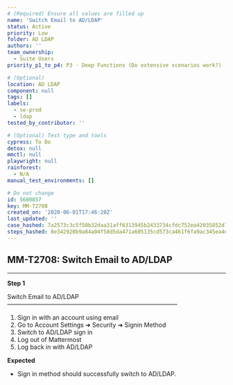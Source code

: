 ```yaml
---
# (Required) Ensure all values are filled up
name: 'Switch Email to AD/LDAP'
status: Active
priority: Low
folder: AD LDAP
authors: ''
team_ownership:
  - Suite Users
priority_p1_to_p4: P3 - Deep Functions (Do extensive scenarios work?)

# (Optional)
location: AD LDAP
component: null
tags: []
labels:
  - se-prod
  - ldap
tested_by_contributor: ''

# (Optional) Test type and tools
cypress: To Do
detox: null
mmctl: null
playwright: null
rainforest:
  - N/A
manual_test_environments: []

# Do not change
id: 5600857
key: MM-T2708
created_on: '2020-06-01T17:46:20Z'
last_updated: ''
case_hashed: 7a2573c3c5f50b32daa31aff6313945b2433734cfdc752ea42035852d70fdc51e618eb2c5d09fe74eb945310a59ec1bb
steps_hashed: 8e342920b9a84a04f58d5da471a605135cd573ca461f6fa9ac345ea4d67abec869f8b03a1aec6418e93b71a48ee5c994
---
```


<!-- (Auto-generated) Based on frontmatter's "key" and "name" -->

## MM-T2708: Switch Email to AD/LDAP

---

**Step 1**

Switch Email to AD/LDAP\
————————————————————————————

1. Sign in with an account using email
2. Go to Account Settings ➜ Security ➜ Signin Method
3. Switch to AD/LDAP sign in
4. Log out of Mattermost
5. Log back in with AD/LDAP

**Expected**

- Sign in method should successfully switch to AD/LDAP.

